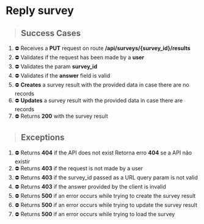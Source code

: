 # Reply survey

> ## Success Cases

1. ⛔ Receives a **PUT** request on route **/api/surveys/{survey_id}/results**
2. ⛔ Validates if the request has been made by a **user**
3. ⛔ Validates the param **survey_id**
4. ⛔ Validates if the **answer** field is valid
5. ⛔ **Creates** a survey result with the provided data in case there are no records
6. ⛔ **Updates** a survey result with the provided data in case there are records
7. ⛔ Returns **200** with the survey result

> ## Exceptions

1. ⛔ Returns **404** if the API does not exist Retorna erro **404** se a API não existir
2. ⛔ Returns **403** if the request is not made by a user
3. ⛔ Returns **403** if the survey_id passed as a URL query param is not valid
4. ⛔ Returns **403** if the answer provided by the client is invalid
5. ⛔ Returns **500** if an error occurs while trying to create the survey result
6. ⛔ Returns **500** if an error occurs while trying to update the survey result
7. ⛔ Returns **500** if an error occurs while trying to load the survey